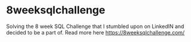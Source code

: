 # 8weeksqlchallenge

Solving the 8 week SQL Challenge that I stumbled upon on LinkedIN and decided to be a part of. Read more here https://8weeksqlchallenge.com/ 
